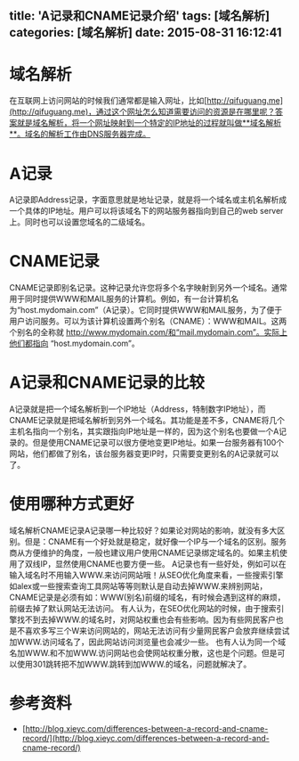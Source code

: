 title: 'A记录和CNAME记录介绍'
tags: [域名解析]
categories: [域名解析]
date: 2015-08-31 16:12:41
---
# 域名解析
在互联网上访问网站的时候我们通常都是输入网址，比如[http://qifuguang.me](http://qifuguang.me)，通过这个网址怎么知道需要访问的资源是在哪里呢？答案就是域名解析，将一个网址映射到一个特定的IP地址的过程就叫做**域名解析**。域名的解析工作由DNS服务器完成。
<!--more-->
# A记录
A记录即Address记录，字面意思就是地址记录，就是将一个域名或主机名解析成一个具体的IP地址。用户可以将该域名下的网站服务器指向到自己的web server上。同时也可以设置您域名的二级域名。

# CNAME记录
CNAME记录即别名记录。这种记录允许您将多个名字映射到另外一个域名。通常用于同时提供WWW和MAIL服务的计算机。例如，有一台计算机名为“host.mydomain.com”（A记录）。它同时提供WWW和MAIL服务，为了便于用户访问服务。可以为该计算机设置两个别名（CNAME）：WWW和MAIL。这两个别名的全称就 http://www.mydomain.com/和“mail.mydomain.com”。实际上他们都指向 “host.mydomain.com”。

# A记录和CNAME记录的比较
A记录就是把一个域名解析到一个IP地址（Address，特制数字IP地址），而CNAME记录就是把域名解析到另外一个域名。其功能是差不多，CNAME将几个主机名指向一个别名，其实跟指向IP地址是一样的，因为这个别名也要做一个A记录的。但是使用CNAME记录可以很方便地变更IP地址。如果一台服务器有100个网站，他们都做了别名，该台服务器变更IP时，只需要变更别名的A记录就可以了。

# 使用哪种方式更好
域名解析CNAME记录A记录哪一种比较好？如果论对网站的影响，就没有多大区别。但是：CNAME有一个好处就是稳定，就好像一个IP与一个域名的区别。服务商从方便维护的角度，一般也建议用户使用CNAME记录绑定域名的。如果主机使用了双线IP，显然使用CNAME也要方便一些。
A记录也有一些好处，例如可以在输入域名时不用输入WWW.来访问网站哦！从SEO优化角度来看，一些搜索引擎如alex或一些搜索查询工具网站等等则默认是自动去掉WWW.来辨别网站，CNAME记录是必须有如：WWW(别名)前缀的域名，有时候会遇到这样的麻烦，前缀去掉了默认网站无法访问。
有人认为，在SEO优化网站的时候，由于搜索引擎找不到去掉WWW.的域名时，对网站权重也会有些影响。因为有些网民客户也是不喜欢多写三个W来访问网站的，网站无法访问有少量网民客户会放弃继续尝试加WWW.访问域名了，因此网站访问浏览量也会减少一些。
也有人认为同一个域名加WWW.和不加WWW.访问网站也会使网站权重分散，这也是个问题。但是可以使用301跳转把不加WWW.跳转到加WWW.的域名，问题就解决了。

# 参考资料

* [http://blog.xieyc.com/differences-between-a-record-and-cname-record/](http://blog.xieyc.com/differences-between-a-record-and-cname-record/)

